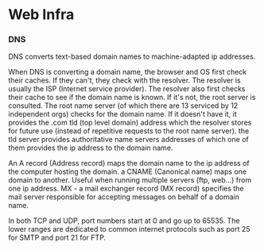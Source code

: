 # Web Infra
### DNS
DNS converts text-based domain names to machine-adapted ip addresses.

When DNS is converting a domain name, the browser and OS first check their caches.
If they can't, they check with the resolver.
The resolver is usually the ISP (Internet service provider).
The resolver also first checks their cache to see if the domain name is known. If it's not,
the root server is consulted.
The root name server (of which there are 13 serviced by 12 independent orgs) checks for the domain name.
If it doesn't have it, it provides the .com tld (top level domain) address which the resolver stores for future
use (instead of repetitive requests to the root name server).
the tld server provides authoritative name servers addresses of which one of them provides the ip address to
the domain name.

An A record (Address record) maps the domain name to the ip address of the computer hosting the domain.
a CNAME (Canonical name) maps one domain to another. Useful when running multiple servers (ftp, web...) 
from one ip address.
MX - a mail exchanger record (MX record) specifies the mail server responsible for accepting messages on behalf
of a domain name.

In both TCP and UDP, port numbers start at 0 and go up to 65535. The lower ranges are dedicated to common 
internet protocols such as port 25 for SMTP and port 21 for FTP. 
